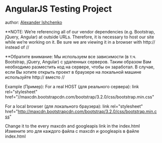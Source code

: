 AngularJS Testing Project
====================

author: [Alexander Ishchenko](http://qialex.me)

**NOTE: We’re referencing all of our vendor dependencies (e.g. Bootstrap, jQuery, Angular) at outside URLs.
Therefore, it is necessary to host our site while we’re working on it.
Be sure we are viewing it in a browser with http:// instead of //

**Обратите внимание: Мы используем все зависимости (в т.ч. Bootstrap, jQuery, Angular) с удаленных серверов.
Таким образом Вам необходимо разместить код на сервере, чтобы он заработал.
В случае, если Вы хотите открыть проект в браузере на локальной машине используйте http:// вместо //

Example (Пример):
For a real HOST (для реального сервера):
	link rel="stylesheet" href="//maxcdn.bootstrapcdn.com/bootstrap/3.2.0/css/bootstrap.min.css" 
	
For a local browser (для локального браузера):
	link rel="stylesheet" href="http://maxcdn.bootstrapcdn.com/bootstrap/3.2.0/css/bootstrap.min.css" 

Change it to the every maxcdn and googleapis link in the index.html
Измените это для каждого файла с maxcdn и googleapis в файле index.html